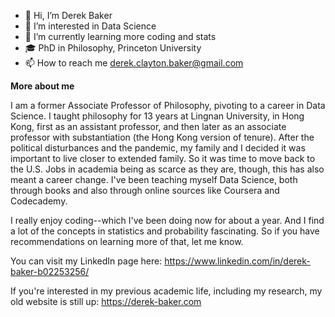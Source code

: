
- 👋 Hi, I’m Derek Baker
- 👀 I’m interested in Data Science
- 🌱 I’m currently learning more coding and stats
- 🎓 PhD in Philosophy, Princeton University
- 📫 How to reach me derek.clayton.baker@gmail.com
 
<b>More about me</b>

I am a former Associate Professor of Philosophy, pivoting to a career in Data Science. I taught philosophy for 13 years at Lingnan University, in Hong Kong, first as an assistant professor, and then later as an associate professor with substantiation (the Hong Kong version of tenure). After the political disturbances and the pandemic, my family and I decided it was important to live closer to extended family. So it was time to move back to the U.S. Jobs in academia being as scarce as they are, though, this has also meant a career change. I've been teaching myself Data Science, both through books and also through online sources like Coursera and Codecademy.

I really enjoy coding--which I've been doing now for about a year. And I find a lot of the concepts in statistics and probability fascinating. So if you have recommendations on learning more of that, let me know.

You can visit my LinkedIn page here: https://www.linkedin.com/in/derek-baker-b02253256/

If you're interested in my previous academic life, including my research, my old website is still up: https://derek-baker.com

<!---
dr-mentaculus/dr-mentaculus is a ✨ special ✨ repository because its `README.md` (this file) appears on your GitHub profile.
You can click the Preview link to take a look at your changes.
--->
